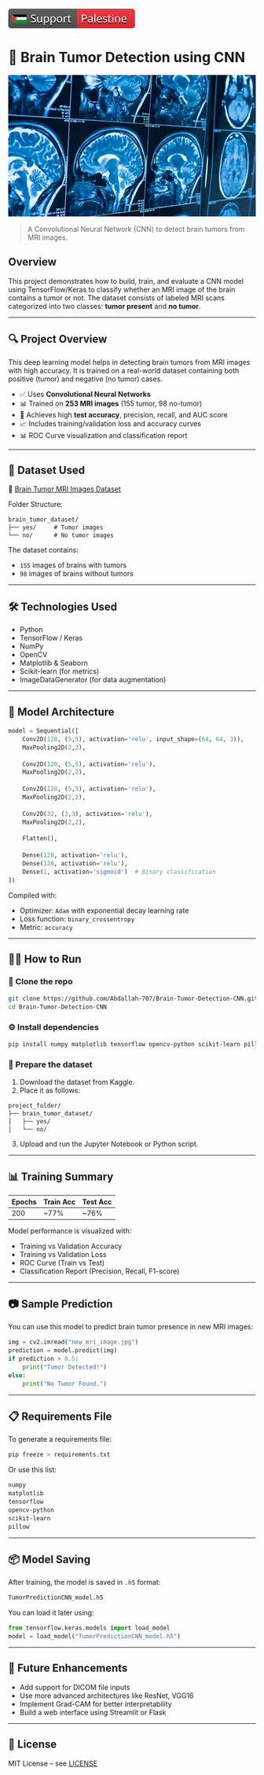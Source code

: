 [![Support Palestine](https://raw.githubusercontent.com/Ademking/Support-Palestine/main/Support-Palestine.svg)](https://www.map.org.uk)

# 🧠 Brain Tumor Detection using CNN

![Object Detection](headxrayteaser.jpg)

> A Convolutional Neural Network (CNN) to detect brain tumors from MRI images.

## Overview

This project demonstrates how to build, train, and evaluate a CNN model using TensorFlow/Keras to classify whether an MRI image of the brain contains a tumor or not. The dataset consists of labeled MRI scans categorized into two classes: **tumor present** and **no tumor**.

---

## 🔍 Project Overview

This deep learning model helps in detecting brain tumors from MRI images with high accuracy. It is trained on a real-world dataset containing both positive (tumor) and negative (no tumor) cases.

- ✅ Uses **Convolutional Neural Networks**
- 📊 Trained on **253 MRI images** (155 tumor, 98 no-tumor)
- 🧪 Achieves high **test accuracy**, precision, recall, and AUC score
- 📈 Includes training/validation loss and accuracy curves
- 📊 ROC Curve visualization and classification report

---

## 📁 Dataset Used

🔗 [Brain Tumor MRI Images Dataset](https://www.kaggle.com/navoneel/brain-mri-images-for-brain-tumor-detection)

Folder Structure:
```
brain_tumor_dataset/
├── yes/     # Tumor images
└── no/      # No tumor images
```

The dataset contains:
- `155` images of brains with tumors
- `98` images of brains without tumors

---

## 🛠️ Technologies Used

- Python
- TensorFlow / Keras
- NumPy
- OpenCV
- Matplotlib & Seaborn
- Scikit-learn (for metrics)
- ImageDataGenerator (for data augmentation)

---

## 🧠 Model Architecture

```python
model = Sequential([
    Conv2D(128, (5,5), activation='relu', input_shape=(64, 64, 3)),
    MaxPooling2D(2,2),

    Conv2D(128, (5,5), activation='relu'),
    MaxPooling2D(2,2),

    Conv2D(128, (5,5), activation='relu'),
    MaxPooling2D(2,2),

    Conv2D(32, (3,3), activation='relu'),
    MaxPooling2D(2,2),

    Flatten(),

    Dense(128, activation='relu'),
    Dense(128, activation='relu'),
    Dense(1, activation='sigmoid')  # Binary classification
])
```

Compiled with:
- Optimizer: `Adam` with exponential decay learning rate
- Loss function: `binary_crossentropy`
- Metric: `accuracy`

---

## 🏃‍♂️ How to Run

### 🔽 Clone the repo

```bash
git clone https://github.com/Abdallah-707/Brain-Tumor-Detection-CNN.git
cd Brain-Tumor-Detection-CNN
```

### ⚙️ Install dependencies

```bash
pip install numpy matplotlib tensorflow opencv-python scikit-learn pillow
```

### 📂 Prepare the dataset

1. Download the dataset from Kaggle.
2. Place it as follows:
```
project_folder/
├── brain_tumor_dataset/
│   ├── yes/
│   └── no/
```

3. Upload and run the Jupyter Notebook or Python script.

---

## 📊 Training Summary

| Epochs | Train Acc | Test Acc |
|--------|-----------|----------|
| 200    | ~77%      | ~76%     |

Model performance is visualized with:
- Training vs Validation Accuracy
- Training vs Validation Loss
- ROC Curve (Train vs Test)
- Classification Report (Precision, Recall, F1-score)

---

## 📷 Sample Prediction

You can use this model to predict brain tumor presence in new MRI images:

```python
img = cv2.imread("new_mri_image.jpg")
prediction = model.predict(img)
if prediction > 0.5:
    print("Tumor Detected!")
else:
    print("No Tumor Found.")
```

---

## 📋 Requirements File

To generate a requirements file:

```bash
pip freeze > requirements.txt
```

Or use this list:

```txt
numpy
matplotlib
tensorflow
opencv-python
scikit-learn
pillow
```

---

## 📦 Model Saving

After training, the model is saved in `.h5` format:

```bash
TumorPredictionCNN_model.h5
```

You can load it later using:

```python
from tensorflow.keras.models import load_model
model = load_model("TumorPredictionCNN_model.h5")
```

---

## 🚀 Future Enhancements

- Add support for DICOM file inputs
- Use more advanced architectures like ResNet, VGG16
- Implement Grad-CAM for better interpretability
- Build a web interface using Streamlit or Flask

---

## 📄 License

MIT License – see [LICENSE](LICENSE)
